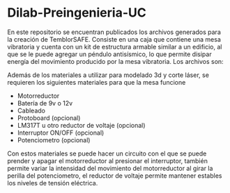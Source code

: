 # Dilab-Preingenieria-UC
En este repositorio se encuentran publicados los archivos generados para la creación de TemblorSAFE.
Consiste en una caja que contiene una mesa vibratoria y cuenta con un kit de estructura armable similar a un edificio, al que se le puede agregar un péndulo antisísmico, lo que permite disipar energía del movimiento producido por la mesa vibratoria.
Los archivos son:


Además de los materiales a utilizar para modelado 3d y corte láser, se requieren los siguientes materiales para que la mesa funcione
 
- Motorreductor
- Batería de 9v o 12v
- Cableado
- Protoboard (opcional)
- LM317T u otro reductor de voltaje (opcional)
- Interruptor ON/OFF (opcional)
- Potenciometro (opcional)

Con estos materiales se puede hacer un circuito con el que se puede prender y apagar el motorreductor al presionar el interruptor, también permite variar la intensidad del movimiento del motorreductor al girar la perilla del potenciometro, el reductor de voltaje permite mantener estables los niveles de tensión eléctrica.

